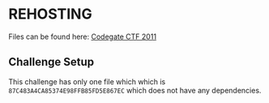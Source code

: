 # REHOSTING

Files can be found here: [Codegate CTF 2011](https://shell-storm.org/repo/CTF/CodeGate-2011/Binary/100//)

## Challenge Setup
This challenge has only one file which which is `87C483A4CA85374E98FFB85FD5E867EC` which does not have any dependencies.